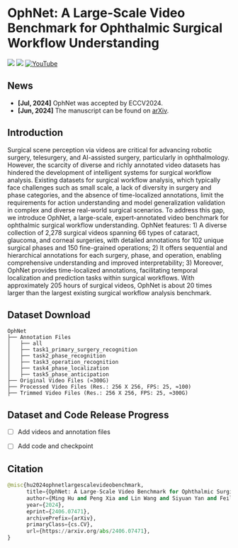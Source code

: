 # OphNet: A Large-Scale Video Benchmark for Ophthalmic Surgical Workflow Understanding
<a href=''><img src='https://img.shields.io/badge/Project-Page-Green'></a>  <a href='https://arxiv.org/pdf/2406.07471'><img src='https://img.shields.io/badge/Paper-Arxiv-red'></a> [![YouTube](https://badges.aleen42.com/src/youtube.svg)]()

## News
* **[Jul, 2024]** OphNet was accepted by ECCV2024.
* **[Jun, 2024]** The manuscript can be found on [arXiv](https://arxiv.org/pdf/2406.07471).

## Introduction
Surgical scene perception via videos are critical for advancing robotic surgery, telesurgery, and AI-assisted surgery, particularly in ophthalmology. However, the scarcity of diverse and richly annotated video datasets has hindered the development of intelligent systems for surgical workflow analysis. Existing datasets for surgical workflow analysis, which typically face challenges such as small scale, a lack of diversity in surgery and phase categories, and the absence of time-localized annotations, limit the requirements for action understanding and model generalization validation in complex and diverse real-world surgical scenarios. To address this gap, we introduce OphNet, a large-scale, expert-annotated video benchmark for ophthalmic surgical workflow understanding. OphNet features: 1) A diverse collection of 2,278 surgical videos spanning 66 types of cataract, glaucoma, and corneal surgeries, with detailed annotations for 102 unique surgical phases and 150 fine-grained operations; 2) It offers sequential and hierarchical annotations for each surgery, phase, and operation, enabling comprehensive understanding and improved interpretability; 3) Moreover, OphNet provides time-localized annotations, facilitating temporal localization and prediction tasks within surgical workflows. With approximately 205 hours of surgical videos, OphNet is about 20 times larger than the largest existing surgical workflow analysis benchmark.

## Dataset Download
```
OphNet
├── Annotation Files
│   ├── all
│   ├── task1_primary_surgery_recognition
│   ├── task2_phase_recognition
│   ├── task3_operation_recognition
│   ├── task4_phase_localization
│   ├── task5_phase_anticipation
├── Original Video Files (≈300G)
├── Processed Video Files (Res.: 256 X 256, FPS: 25, ≈100)
├── Trimmed Video Files (Res.: 256 X 256, FPS: 25, ≈300G)
```

## Dataset and Code Release Progress
- [ ] Add videos and annotation files
- [ ] Add code and checkpoint


## Citation
```python
@misc{hu2024ophnetlargescalevideobenchmark,
      title={OphNet: A Large-Scale Video Benchmark for Ophthalmic Surgical Workflow Understanding}, 
      author={Ming Hu and Peng Xia and Lin Wang and Siyuan Yan and Feilong Tang and Zhongxing Xu and Yimin Luo and Kaimin Song and Jurgen Leitner and Xuelian Cheng and Jun Cheng and Chi Liu and Kaijing Zhou and Zongyuan Ge},
      year={2024},
      eprint={2406.07471},
      archivePrefix={arXiv},
      primaryClass={cs.CV},
      url={https://arxiv.org/abs/2406.07471}, 
}
```
